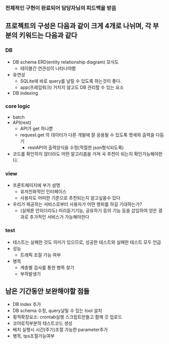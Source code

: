 ### 전체적인 구현이 완료되어 담당자님의 피드백을 받음

## 프로젝트의 구성은 다음과 같이 크게 4개로 나뉘며, 각 부분의 키워드는 다음과 같다
### DB
* DB schema ERD(entity relationship diagram) 모식도
  * 테이블간 연관성이 나타나야함
* 유연성
  * SQLite에 바로 query를 날릴 수 있도록 하는것이 좋다.
  * app(프레임워크) 거치지 않고도 DB 관리할 수 있는 요소
* DB indexing

### core logic
* batch
* API(rest)
  * API가 get 하나뿐
  * request.get 의 데이터가 다른 개발에 잘 응용될 수 있도록 명세와 출력을 다듬기
    * restAPI의 출력양식을 수정(적절한 json형식되도록)
* 코드를 확인하지 않더라도 어떤 알고리즘을 거쳐 곡 추천이 되는지 확인가능해야한다.

### view
* 프론트페이지에 부가 설명
  * 유저친화적인 인터페이스
  * 사용자도 어떠한 기준으로 추천되는지 알고싶을수 있다
* 우리가 제공하는 서비스로부터 사용자가 어떤 행위를 하길 기대하는가?
  * (실제론 안되더라도) 미리듣기기능, 공유하기 등의 기능 등을 삽입하여 얻은 결과로 추가적인 서비스가 가능해야한다

### test
* 테스트는 실패한 것도 의미가 있으므로, 성공한 테스트와 실패한 테스트 모두 언급
* 성능
  * 트래픽 조절 가능 여부
* 병목
  * 계층별 검사를 통한 병목 찾기
  * 부하발생기

## 남은 기간동안 보완해야할 점들
* DB index 추가
* DB schema 수정, query날릴 수 있는 tool 설치
* 횡적확장요소: crontab실행 스크립트만들고 함께 깃 업로드
* 코어로직부분의 테스트코드 생성
* 배치 실행시 시간(주기)조절 가능한 parameter추가
* 병목, tps조절가능여부
